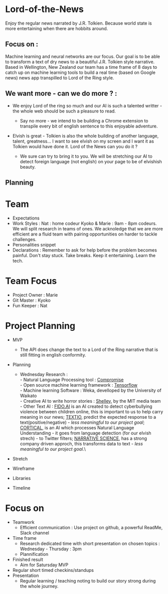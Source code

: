 # Lord-of-the-News

Enjoy the regular news narrated by J.R. Tolkien. Because world state is more entertaining when there are hobbits around.

## Focus on :
Machine learning and neural networks are our focus. Our goal is to be able to transform a text of dry news to a beautiful J.R. Tolkien style narrative. 
Based in Wellington, New Zealand our team has a time frame of 8 days to catch up on machine learning tools to build a real time (based on Google news) news app transpilled to Lord of the Ring style. 

## We want more - can we do more ? :
- We enjoy Lord of the ring so much and our AI is such a talented writter - the whole web should be such a pleasure to read.
  - Say no more - we intend to be building a Chrome extension to transpile every bit of english sentence to this enjoyable adventure.

- Elvish is great - Tolkien is also the whole building of another language, talent, greatness... I want to see elvish on my screen and I want it as Tolkien would have done it. Lord of the News can you do it ?
  - We sure can try to bring it to you. We will be stretching our AI to detect foreign language (not english) on your page to be of elvishish beauty. 

## Planning
# Team
- Expectations
- Work Styles : 
  Nat : home codeur
  Kyoko & Marie : 9am - 8pm codeurs. We will split research in teams of ones. We acknoledge that we are more efficient are a fluid team with pairing opportunities on harder to tackle challenges.
- Personalities snippet
- Declarations : Remember to ask for help before the problem becomes painful. Don't stay stuck. Take breaks. Keep it entertaining. Learn the tech.

# Team Focus
- Project Owner : Marie
- Git Master : Kyoko
- Fun Keeper : Nat

# Project Planning
- MVP
  - The API does change the text to a Lord of the Ring narrative that is still fitting in english conformity. 
- Planning
  - Wednesday
    Research : \
        - Natural Language Processing tool  : <a href='https://github.com/spencermountain/compromise'>Compromise</a> \
        - Open source machine learning framework  : <a href='https://github.com/tensorflow/tensorflow'>Tensorflow</a>\
        - Machine learning Software  : Weka, develloped by the University of Waikato\
        - Creative AI to write horror stories  : <a href='http://shelley.ai/'>Shelley</a>, by the MIT media team \
        - Other Text AI : <a href='http://fido.ai/'>FIDO.AI</a> is an AI created to detect cyberbullying violence between children online, this is important to us to help carry meaning in our news;  <a href='https://textio.com/'>TEXTIO</a>, predict the expected response to a text(positive/negative) - <i>less meaningful to our project goal</i>;  <a href='https://www.cortical.io/'>CORTICAL</a>, is an AI which processes Natural Language Understanding - it goes from language detection (for our elvish strech) - to Twitter filters;  <a href='https://narrativescience.com/'>NARRATIVE SCIENCE</a>, has a strong company driven approch, this transforms data to text - <i>less meaningful to our project goal</i>.\
      
- Stretch
- Wireframe
- Libraries
- Timeline

# Focus on
- Teamwork
  - Efficient communication : Use project on github, a powerful ReadMe, Slack channel
- Time frame
  - Research dedicated time with short presentation on chosen topics : Wednesday - Thursday : 3pm
  - Plannification 
- Finished result
  - Aim for Satursday MVP 
- Regular short timed checkins/standups 
- Presentation
  - Regular learning / teaching noting to build our story strong during the whole journey.

